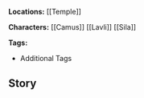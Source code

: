 **Locations:**
[[Temple]]

**Characters:**
[[Camus]]
[[Lavli]]
[[Sila]]

**Tags:**
- Additional Tags

## Story

